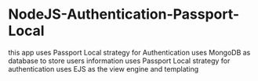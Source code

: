 # NodeJS-Authentication-Passport-Local
this app uses Passport Local strategy for Authentication
uses MongoDB as database to store users information
uses Passport Local strategy for authentication
uses EJS as the view engine and templating
